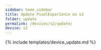 ```yaml
---
sidebar: home_sidebar
title: Update PixelExperience on s2
folder: update
permalink: /devices/s2/update/
device: s2
---
```

{% include templates/device_update.md %}
